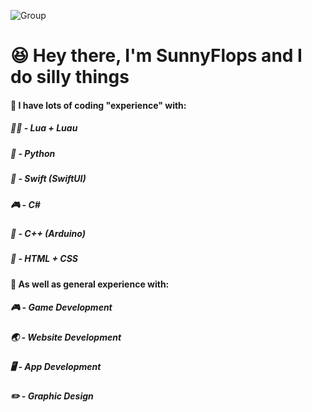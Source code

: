 ![Group](https://github.com/user-attachments/assets/267d2fe7-def5-4b71-916a-f0ded73a4bcb)

# 😆 Hey there, I'm SunnyFlops and I do silly things

#### 💭 I have lots of coding "experience" with:

##### 🏃‍♂️ - Lua + Luau
##### 🐍 - Python
##### 📱 - Swift (SwiftUI)
##### 🎮 - C#
##### 🤖 - C++ (Arduino) 
##### 📝 - HTML + CSS

#### 💬 As well as general experience with:

##### 🎮 - Game Development
##### 🌏 - Website Development
##### 🖥️ - App Development
##### ✏️ - Graphic Design
